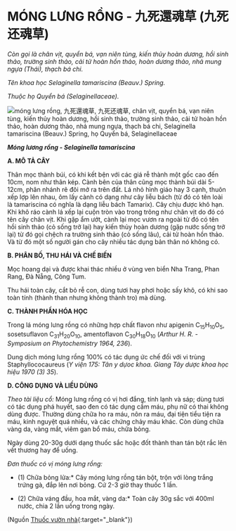 # MÓNG LƯNG RỒNG - 九死還魂草 (九死还魂草)

*Còn gọi là chân vịt, quyển bá, vạn niên tùng, kiến thủy hoàn dương, hồi sinh thảo, trường sinh thảo, cải tử hoàn hồn thảo, hoàn dương thảo, nhả mung ngựa (Thái), thạch bá chi.*

*Tên khoa học Selaginella tamariscina (Beauv.) Spring.*

*Thuộc họ Quyển bá (Selaginellaceae).*

![móng lưng rồng, 九死還魂草, 九死还魂草, chân vịt, quyển bá, vạn niên tùng, kiến thủy hoàn dương, hồi sinh thảo, trường sinh thảo, cải tử hoàn hồn thảo, hoàn dương thảo, nhả mung ngựa, thạch bá chi, Selaginella tamariscina \(Beauv.\) Spring, họ Quyển bá, Selaginellaceae](/imgs/caythuoc/dtl/mong-lung-rong.jpg)

***Móng lương rồng - Selaginella tamariscina***

**A. MÔ TẢ CÂY**

Thân mọc thành búi, có khi kết bện với các giá rễ thành một gốc cao đến 10cm, nom như thân kép. Cành bên của thân cũng mọc thành búi dài 5-12cm, phân nhánh rẽ đôi mở ra trên đất. Lá nhỏ hình giáo hay 3 cạnh, thuôn xếp lợp lên nhau, ôm lấy cành có dạng như cây liễu bách (từ đó có tên loài là tamariscina có nghĩa là dạng liễu bách Tamarix). Cây chịu được khô hạn. Khi khô ráo cành lá xếp lại cuộn tròn vào trong trông như chân vịt do đó có tên cây chân vịt. Khi gặp ẩm ướt, cành lại mọc vươn ra ngoài từ đó có tên hồi sinh thảo (cỏ sống trở lại) hay kiến thủy hoàn dương (gặp nước sống trở lại) từ đó gọi chệch ra trường sinh thảo (cỏ sống lâu), cải tử hoàn hồn thảo. Và từ đó một số người gán cho cây nhiều tác dụng bản thân nó không có.

**B. PHÂN BỐ, THU HÁI VÀ CHẾ BIẾN**

Mọc hoang dại và được khai thác nhiều ở vùng ven biển Nha Trang, Phan Rang, Đà Nẵng, Công Tum.

Thu hái toàn cây, cắt bỏ rễ con, dùng tươi hay phơi hoặc sấy khô, có khi sao toàn tính (thành than nhưng không thành tro) mà dùng.

**C. THÀNH PHẦN HÓA HỌC**

Trong lá móng lưng rồng có những hợp chất flavon như apigenin C<sub>15</sub>H<sub>10</sub>O<sub>5</sub>, sosetsuflavon C<sub>31</sub>H<sub>20</sub>O<sub>10</sub>, amentoflavon C<sub>30</sub>H<sub>18</sub>O<sub>10</sub> (*Arthur H. R. - Symposium on Phytochemistry 1964, 236*).

Dung dịch móng lưng rồng 100% có tác dụng ức chế đối với vi trùng Staphyllococaureus (*Y viện 175: Tân y dựoc khoa. Giang Tây dược khoa học hiệu 1970 (3) 35*).

**D. CÔNG DỤNG VÀ LIỀU DÙNG**

*Theo tài liệu cổ:* Móng lưng rồng có vị hơi đắng, tính lạnh và sáp; dùng tươi có tác dụng phá huyết, sao đen có tác dụng cầm máu, phụ nữ có thai không dùng được. Thường dùng chữa ho ra máu, nôn ra máu, đại tiện tiểu tiện ra máu, kinh nguyệt quá nhiều, và các chứng chảy máu khác. Còn dùng chữa vàng da, vàng mắt, viêm gan bổ máu, chữa bỏng.

Ngày dùng 20-30g dưới dạng thuốc sắc hoặc đốt thành than tán bột rắc lên vết thương hay để uống.

*Đơn thuốc có vị móng lưng rồng:*

* (1) Chữa bỏng lửa:* Cây móng lưng rồng tán bột, trộn với lòng trắng trứng gà, đắp lên nơi bỏng. Cứ 2-3 giờ thay thuốc 1 lần.

* (2) Chữa váng đầu, hoa mắt, vàng da:* Toàn cây 30g sắc với 400ml nước, chia 2 lần uống trong ngày.


(Nguồn [Thuốc vườn nhà](http://thuocvuonnha.com){:target="_blank"})